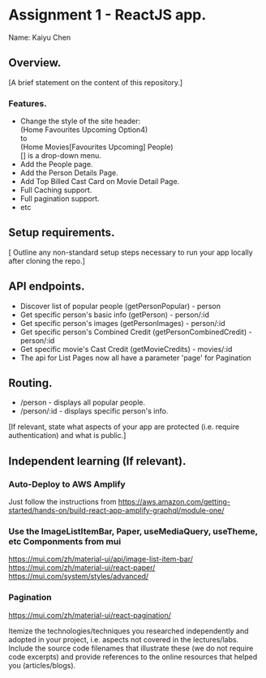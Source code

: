 # Assignment 1 - ReactJS app.

Name: Kaiyu Chen

## Overview.

[A brief statement on the content of this repository.]

### Features.

+ Change the style of the site header:  
  (Home Favourites Upcoming Option4)  
  to  
  (Home Movies[Favourites Upcoming] People)  
  [] is a drop-down menu.
+ Add the People page.
+ Add the Person Details Page.
+ Add Top Billed Cast Card on Movie Detail Page.
+ Full Caching support.
+ Full pagination support.
+ etc

## Setup requirements.

[ Outline any non-standard setup steps necessary to run your app locally after cloning the repo.]

## API endpoints.

+ Discover list of popular people (getPersonPopular) - person
+ Get specific person's basic info (getPerson) - person/:id
+ Get specific person's images (getPersonImages) - person/:id
+ Get specific person's Combined Credit (getPersonCombinedCredit) - person/:id
+ Get specific movie's Cast Credit (getMovieCredits) - movies/:id
+ The api for List Pages now all have a parameter 'page' for Pagination

## Routing.

+ /person - displays all popular people.
+ /person/:id - displays specific person's info.


[If relevant, state what aspects of your app are protected (i.e. require authentication) and what is public.]

## Independent learning (If relevant).

### Auto-Deploy to AWS Amplify 
Just follow the instructions from https://aws.amazon.com/getting-started/hands-on/build-react-app-amplify-graphql/module-one/

### Use the ImageListItemBar, Paper, useMediaQuery, useTheme, etc Componments from mui
https://mui.com/zh/material-ui/api/image-list-item-bar/
https://mui.com/zh/material-ui/react-paper/
https://mui.com/system/styles/advanced/

### Pagination
https://mui.com/zh/material-ui/react-pagination/

Itemize the technologies/techniques you researched independently and adopted in your project, 
i.e. aspects not covered in the lectures/labs. Include the source code filenames that illustrate these 
(we do not require code excerpts) and provide references to the online resources that helped you (articles/blogs).